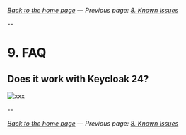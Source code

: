 _[Back to the home page](../README.md)
— Previous page: [8. Known Issues](./Known_Issues.md)_

-- 

# 9. FAQ

## Does it work with Keycloak 24?

![xxx](x)

--

_[Back to the home page](../README.md)
— Previous page: [8. Known Issues](./Known_Issues.md)_

